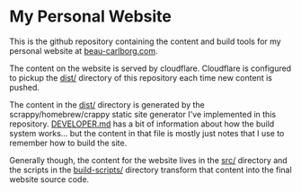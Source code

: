 # My Personal Website

This is the github repository containing the content and build tools for my personal website at [beau-carlborg.com](https://www.beau-carlborg.com).

The content on the website is served by cloudflare. Cloudflare is configured to pickup the [dist/](./dist/) directory of this repository each time new content is pushed.

The content in the [dist/](./dist/) directory is generated by the scrappy/homebrew/crappy static site generator I've implemented in this repository. [DEVELOPER.md](./DEVELOPER.md) has a bit of information about how the build system works... but the content in that file is mostly just notes that I use to remember how to build the site.

Generally though, the content for the website lives in the [src/](./src/) directory and the scripts in the [build-scripts/](./build-scripts/) directory transform that content into the final website source code.
